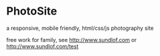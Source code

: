 # PhotoSite
a responsive, mobile friendly, html/css/js photography site

free work for family, see http://www.sundlof.com or http://www.sundlof.com/test
